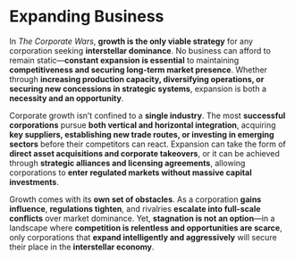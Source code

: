# Expanding Business

In _The Corporate Wars_, **growth is the only viable strategy** for any corporation seeking **interstellar dominance**. No business can afford to remain static—**constant expansion is essential** to maintaining **competitiveness and securing long-term market presence**. Whether through **increasing production capacity, diversifying operations, or securing new concessions in strategic systems**, expansion is both a **necessity and an opportunity**.

Corporate growth isn’t confined to a **single industry**. The most **successful corporations** pursue **both vertical and horizontal integration**, acquiring **key suppliers, establishing new trade routes, or investing in emerging sectors** before their competitors can react. Expansion can take the form of **direct asset acquisitions and corporate takeovers**, or it can be achieved through **strategic alliances and licensing agreements**, allowing corporations to **enter regulated markets without massive capital investments**.

Growth comes with its **own set of obstacles**. As a corporation **gains influence**, **regulations tighten**, and rivalries **escalate into full-scale conflicts** over market dominance. Yet, **stagnation is not an option**—in a landscape where **competition is relentless and opportunities are scarce**, only corporations that **expand intelligently and aggressively** will secure their place in the **interstellar economy**.
